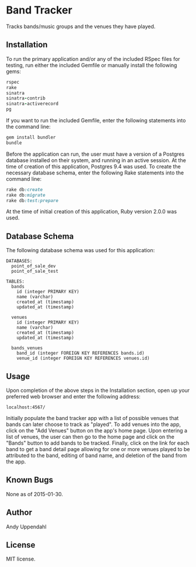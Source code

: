 Band Tracker
======================

Tracks bands/music groups and the venues they have played.

Installation
------------

To run the primary application and/or any of the included RSpec files for
testing, run either the included Gemfile or manually
install the following gems:

```ruby
rspec
rake
sinatra
sinatra-contrib
sinatra-activerecord
pg
```

If you want to run the included Gemfile, enter the following statements into
the command line:
```ruby
gem install bundler
bundle
```

Before the application can run, the user must have a version of
a Postgres database installed on their system, and running in an active session. At the time of
creation of this application, Postgres 9.4 was used. To create the necessary database schema, enter the following Rake statements into the command line:
```rake
rake db:create
rake db:migrate
rake db:test:prepare
```

At the time of initial creation of this application, Ruby
version 2.0.0 was used.

Database Schema
-----

The following database schema was used for this application:

```db_schema
DATABASES:
  point_of_sale_dev
  point_of_sale_test

TABLES:
  bands
    id (integer PRIMARY KEY)
    name (varchar)
    created_at (timestamp)
    updated_at (timestamp)

  venues
    id (integer PRIMARY KEY)
    name (varchar)
    created_at (timestamp)
    updated_at (timestamp)

  bands_venues
    band_id (integer FOREIGN KEY REFERENCES bands.id)
    venue_id (integer FOREIGN KEY REFERENCES venues.id)
```

Usage
-----

Upon completion of the above steps in the Installation section, open
up your preferred web browser and enter the following address:

```url
localhost:4567/
```

Initially populate the band tracker app with a list of
possible venues that bands can later choose to track
as "played". To add venues into the app, click on
the "Add Venues" button on the app's home page. Upon
entering a list of venues, the user can then go to the
home page and click on the "Bands" button to add bands
to be tracked. Finally, click on the link for each band
to get a band detail page allowing for one or more venues
played to be attributed to the band, editing of band name,
and deletion of the band from the app.

Known Bugs
----------

None as of 2015-01-30.

Author
------

Andy Uppendahl

License
-------

MIT license.
